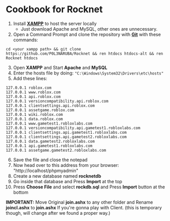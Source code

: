 # Cookbook for Rocknet
1. Install **[XAMPP](https://www.apachefriends.org/index.html)** to host the server locally
   - Just download Apache and MySQL, other ones are unnecessary.
2. Open a Command Prompt and clone the repository with **[Git](https://git-scm.com/)** with these commands:
```
cd <your xampp path> && git clone https://github.com/P0L3NARUBA/Rocknet && ren htdocs htdocs-alt && ren Rocknet htdocs 
```
3. Open **XAMPP** and Start **Apache** and **MySQL**
4. Enter the hosts file by doing: `"C:\Windows\System32\Drivers\etc\hosts"`
5. Add these lines:
```
127.0.0.1 roblox.com 
127.0.0.1 www.roblox.com 
127.0.0.1 api.roblox.com
127.0.0.1 versioncompatibility.api.roblox.com
127.0.0.1 clientsettings.api.roblox.com
127.0.0.1 assetgame.roblox.com
127.0.0.1 wiki.roblox.com
127.0.0.1 data.roblox.com
127.0.0.1 www.gametest1.robloxlabs.com
127.0.0.1 versioncompatibility.api.gametest1.robloxlabs.com
127.0.0.1 clientsettings.api.gametest1.robloxlabs.com
127.0.0.1 clientsettings.api.gametest2.robloxlabs.com
127.0.0.1 data.gametest2.robloxlabs.com
127.0.0.1 api.gametest1.robloxlabs.com
127.0.0.1 assetgame.gametest2.robloxlabs.com
```
6. Save the file and close the notepad
7. Now head over to this address from your browser: "http://localhost/phpmyadmin"
8. Create a new database named **rocknetdb**
9. Go inside that database and Press **Import** at the top
10. Press **Choose File** and select **rockdb.sql** and Press **Import** button at the bottom

**IMPORTANT:** Move Original **join.ashx** to any other folder and Rename **joincl.ashx** to **join.ashx** If you're gonna play with Client. (this is temporary though, will change after we found a proper way.)